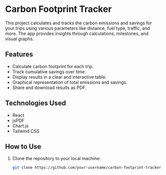 # Carbon Footprint Tracker

This project calculates and tracks the carbon emissions and savings for your trips using various parameters like distance, fuel type, traffic, and more. The app provides insights through calculations, milestones, and visual graphs.

## Features
- Calculate carbon footprint for each trip.
- Track cumulative savings over time.
- Display results in a clear and interactive table.
- Graphical representation of total emissions and savings.
- Share and download results as PDF.

## Technologies Used
- React
- jsPDF
- Chart.js
- Tailwind CSS

## How to Use
1. Clone the repository to your local machine:
   ```bash
   git clone https://github.com/your-username/carbon-footprint-tracker.git
